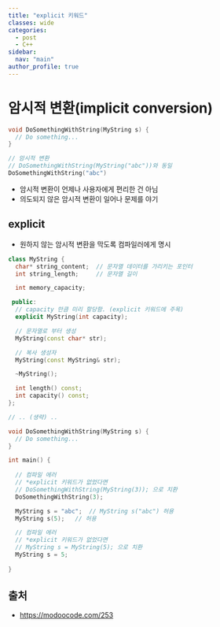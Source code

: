 ```yaml
---
title: "explicit 키워드"
classes: wide
categories: 
  - post
  - C++
sidebar:
  nav: "main"
author_profile: true
---
```


# 암시적 변환(implicit conversion)

```c++
void DoSomethingWithString(MyString s) {
  // Do something...
}

// 암시적 변환
// DoSomethingWithString(MyString("abc"))와 동일
DoSomethingWithString("abc")
```

* 암시적 변환이 언제나 사용자에게 편리한 건 아님
* 의도되지 않은 암시적 변환이 일어나 문제를 야기

## explicit 
* 원하지 않는 암시적 변환을 막도록 컴파일러에게 명시

```c++
class MyString {
  char* string_content;  // 문자열 데이터를 가리키는 포인터
  int string_length;     // 문자열 길이

  int memory_capacity;

 public:
  // capacity 만큼 미리 할당함. (explicit 키워드에 주목)
  explicit MyString(int capacity);

  // 문자열로 부터 생성
  MyString(const char* str);

  // 복사 생성자
  MyString(const MyString& str);

  ~MyString();

  int length() const;
  int capacity() const;
};

// .. (생략) ..

void DoSomethingWithString(MyString s) {
  // Do something...
}

int main() {
  
  // 컴파일 에러
  // *explicit 키워드가 없었다면
  // DoSomethingWithString(MyString(3)); 으로 치환
  DoSomethingWithString(3);  

  MyString s = "abc";  // MyString s("abc") 허용
  MyString s(5);   // 허용

  // 컴파일 에러
  // *explicit 키워드가 없었다면
  // MyString s = MyString(5); 으로 치환
  MyString s = 5;  
  
}
```


## 출처
* <https://modoocode.com/253>